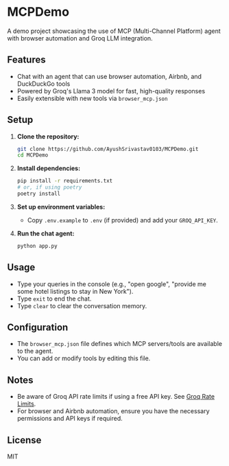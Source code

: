 # MCPDemo

A demo project showcasing the use of MCP (Multi-Channel Platform) agent with browser automation and Groq LLM integration.

## Features
- Chat with an agent that can use browser automation, Airbnb, and DuckDuckGo tools
- Powered by Groq's Llama 3 model for fast, high-quality responses
- Easily extensible with new tools via `browser_mcp.json`

## Setup

1. **Clone the repository:**
   ```sh
   git clone https://github.com/AyushSrivastav0103/MCPDemo.git
   cd MCPDemo
   ```

2. **Install dependencies:**
   ```sh
   pip install -r requirements.txt
   # or, if using poetry
   poetry install
   ```

3. **Set up environment variables:**
   - Copy `.env.example` to `.env` (if provided) and add your `GROQ_API_KEY`.

4. **Run the chat agent:**
   ```sh
   python app.py
   ```

## Usage
- Type your queries in the console (e.g., "open google", "provide me some hotel listings to stay in New York").
- Type `exit` to end the chat.
- Type `clear` to clear the conversation memory.

## Configuration
- The `browser_mcp.json` file defines which MCP servers/tools are available to the agent.
- You can add or modify tools by editing this file.

## Notes
- Be aware of Groq API rate limits if using a free API key. See [Groq Rate Limits](https://console.groq.com/docs/rate-limits).
- For browser and Airbnb automation, ensure you have the necessary permissions and API keys if required.

## License
MIT
